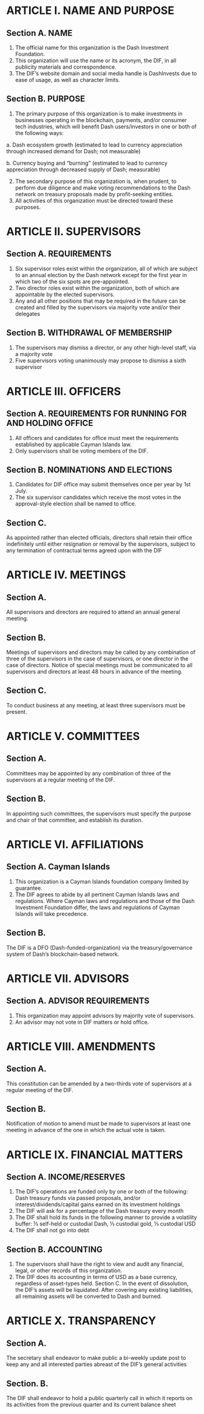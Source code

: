 # ARTICLE I. NAME AND PURPOSE

## Section A. NAME

1.  The official name for this organization is the Dash Investment Foundation.
2.  This organization will use the name or its acronym, the DIF, in all publicity materials and correspondence.
3.  The DIF’s website domain and social media handle is DashInvests due to ease of usage, as well as character limits.

## Section B. PURPOSE

1. The primary purpose of this organization is to make investments in businesses operating in the blockchain, payments, and/or consumer tech industries, which will benefit Dash users/investors in one or both of the following ways:

  a. Dash ecosystem growth (estimated to lead to currency appreciation through increased demand for Dash; not measurable)

  b. Currency buying and “burning” (estimated to lead to currency appreciation through decreased supply of Dash; measurable)

2. The secondary purpose of this organization is, when prudent, to perform due diligence and make voting recommendations to the Dash network on treasury proposals made by profit-seeking entities.
3. All activities of this organization must be directed toward these purposes.


# ARTICLE II. SUPERVISORS

## Section A. REQUIREMENTS

1. Six supervisor roles exist within the organization, all of which are subject to an annual election by the Dash network except for the first year in which two of the six spots are pre-appointed.
2. Two director roles exist within the organization, both of which are appointable by the elected supervisors.
3. Any and all other positions that may be required in the future can be created and filled by the supervisors via majority vote and/or their delegates

## Section B. WITHDRAWAL OF MEMBERSHIP

1. The supervisors may dismiss a director, or any other high-level staff, via a majority vote
2. Five supervisors voting unanimously may propose to dismiss a sixth supervisor

# ARTICLE III. OFFICERS

## Section A. REQUIREMENTS FOR RUNNING FOR AND HOLDING OFFICE

1. All officers and candidates for office must meet the requirements established by applicable Cayman Islands law.
2. Only supervisors shall be voting members of the DIF.

## Section B. NOMINATIONS AND ELECTIONS

1. Candidates for DIF office may submit themselves once per year by 1st July.
2. The six supervisor candidates which receive the most votes in the approval-style election shall be named to office.

## Section C.

As appointed rather than elected officials, directors shall retain their office indefinitely until either resignation or removal by the supervisors, subject to any termination of contractual terms agreed upon with the DIF

# ARTICLE IV. MEETINGS

## Section A.

All supervisors and directors are required to attend an annual general meeting.

## Section B.
Meetings of supervisors and directors may be called by any combination of three of the supervisors in the case of supervisors, or one director in the case of directors. Notice of special meetings must be communicated to all supervisors and directors at least 48 hours in advance of the meeting.

## Section C.

To conduct business at any meeting, at least three supervisors must be present.

# ARTICLE V. COMMITTEES

## Section A.

Committees may be appointed by any combination of three of the supervisors at a regular meeting of the DIF.

## Section B.

In appointing such committees, the supervisors must specify the purpose and chair of that committee, and establish its duration.

# ARTICLE VI. AFFILIATIONS

## Section A. Cayman Islands

1. This organization is a Cayman Islands foundation company limited by guarantee.
2. The DIF agrees to abide by all pertinent Cayman Islands laws and regulations. Where Cayman laws and regulations and those of the Dash Investment Foundation differ, the laws and regulations of Cayman Islands will take precedence.

## Section B.
The DIF is a DFO (Dash-funded-organization) via the treasury/governance system of Dash’s blockchain-based network.

# ARTICLE VII. ADVISORS

## Section A. ADVISOR REQUIREMENTS

1. This organization may appoint advisors by majority vote of supervisors.
2. An advisor may not vote in DIF matters or hold office.

# ARTICLE VIII. AMENDMENTS

## Section A.
This constitution can be amended by a two-thirds vote of supervisors at a regular meeting of the DIF.

## Section B.
Notification of motion to amend must be made to supervisors at least one meeting in advance of the one in which the actual vote is taken.

# ARTICLE IX. FINANCIAL MATTERS
## Section A. INCOME/RESERVES

1. The DIF’s operations are funded only by one or both of the following: Dash treasury funds via passed proposals, and/or interest/dividends/capital gains earned on its investment holdings
2. The DIF will ask for a percentage of the Dash treasury every month
3. The DIF shall hold its funds in the following manner to provide a volatility buffer: ⅓ self-held or custodial Dash, ⅓ custodial gold, ⅓ custodial USD
4. The DIF shall not go into debt

## Section B. ACCOUNTING

1. The supervisors shall have the right to view and audit any financial, legal, or other records of this organization.
2. The DIF does its accounting in terms of USD as a base currency, regardless of asset-types held.
Section C. In the event of dissolution, the DIF’s assets will be liquidated. After covering any existing liabilities, all remaining assets will be converted to Dash and burned.

# ARTICLE X. TRANSPARENCY

## Section A.
The secretary shall endeavor to make public a bi-weekly update post to keep any and all interested parties abreast of the DIF’s general activities
## Section. B.
The DIF shall endeavor to hold a public quarterly call in which it reports on its activities from the previous quarter and its current balance sheet
